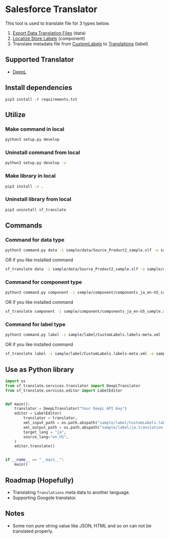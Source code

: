 # Salesforce Translator

This tool is used to translate file for 3 types below.
1. [Export Data Translation Files](https://help.salesforce.com/s/articleView?id=sf.workbench_export_data.htm&type=5) (data)
1. [Localize Store Labels](https://help.salesforce.com/s/articleView?id=sf.comm_translate_store_labels_manually.htm&type=5) (component) 
1. Translate metadata file from [CustomLabels](https://developer.salesforce.com/docs/atlas.en-us.244.0.api_meta.meta/api_meta/meta_customlabels.htm) to [Translations](https://developer.salesforce.com/docs/atlas.en-us.244.0.api_meta.meta/api_meta/meta_translations.htm) (label)

## Supported Translator
- [DeepL](https://www.deepl.com/translator)

## Install dependencies
```
pip3 install -r requirements.txt
```

## Utilize
### Make command in local
```sh
python3 setup.py develop
```

### Uninstall command from local
```sh
python3 setup.py develop -u
```

### Make library in local
```sh
pip3 install -e .
```

### Uninstall library from local
```sh
pip3 uninstall sf_translate
```

## Commands

### Command for data type
```sh
python3 command.py data -i sample/data/Source_Product2_sample.xlf -o sample/data/RESULT_Source_Product2_sample.xlf -tl en_US -sl ja -k {deepl key}
```
OR if you like installed command
```sh
sf_translate data -i sample/data/Source_Product2_sample.xlf -o sample/data/RESULT_Source_Product2_sample.xlf -tl en_US -sl ja -k {deepl key}
```

### Command for component type
```sh
python3 command.py component -i sample/component/components_ja_en-US_sample.xlf -o sample/component/RESULT_components_ja_en-US_sample.xlf -k {deepl key}
```
OR if you like installed command
```sh
sf_translate component -i sample/component/components_ja_en-US_sample.xlf -o sample/component/RESULT_components_ja_en-US_sample.xlf -k {deepl key}
```

### Command for label type
```sh
python3 command.py label -i sample/label/CustomLabels.labels-meta.xml -o sample/label/ja.translation-meta.xml -tl ja -k {deepl key}
```
OR if you like installed command
```sh
sf_translate label -i sample/label/CustomLabels.labels-meta.xml -o sample/label/ja.translation-meta.xml -tl ja -k {deepl key}
```

## Use as Python library
```python
import os
from sf_translate.services.translator import DeepLTranslator
from sf_translate.services.editor import LabelEditor


def main():
    translator = DeepLTranslator("Your DeepL API Key")
    editor = LabelEditor(
        translator = translator,
        xml_input_path = os.path.abspath("sample/label/CustomLabels.labels-meta.xml"),
        xml_output_path = os.path.abspath("sample/label/ja.translation-meta.xml"),
        target_lang = "ja",
        source_lang="en_US",
    )
    editor.translate()


if __name__ == "__main__":
    main()

```

## Roadmap (Hopefully)
- Translating `Translations` meta data to another language.
- Supporting Googole translator.

## Notes
- Some non pure string value like JSON, HTML and so on can not be translated properly.




